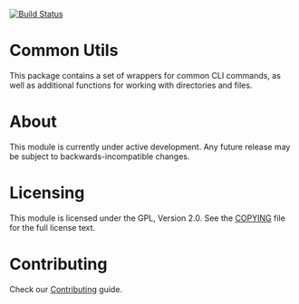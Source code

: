 [![Build Status](https://github.com/bitnami/node-common-utils/actions/workflows/main.yml/badge.svg)](https://github.com/bitnami/node-common-utils/actions/workflows/main.yml)

#  Common Utils

This package contains a set of wrappers for common CLI commands, as well as additional functions for working with directories and files.

# About

This module is currently under active development. Any future release may be subject to backwards-incompatible changes.

# Licensing

This module is licensed under the GPL, Version 2.0. See the [COPYING](COPYING) file for the full license text.

# Contributing

Check our [Contributing](CONTRIBUTING.md) guide.
